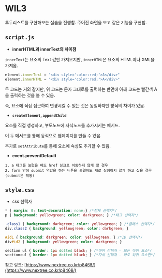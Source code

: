 # WIL3

투두리스트를 구현해보는 실습을 진행함. 주어진 화면을 보고 같은 기능을 구현함.

## `script.js`

- **innerHTML과 innerText의 차이점**

`innerText`는 요소의 Text 값만 가져오지만, `innerHTML`은 요소의 HTML이나 XML을 가져옴. 

```jsx
element.innerText = "<div style='color:red;'>A</div>"
element.innerHTML = "<div style='color:red;'>A</div>"
```

두 코드는 거의 같지만, 위 코드는 문자 그대로를 출력하는 반면에 아래 코드는 빨간색 A을 출력하는 것을 볼 수 있음.

즉, 요소에 직접 접근하여 변경시킬 수 있는 것은 동일하지만 방식의 차이가 있음. 

- **`createElement`, `appendChild`**

요소를 직접 생성하고, 부모노드에 자식노드를 추가시키는 메서드.

이 두 메서드를 통해 동적으로 웹페이지를 만들 수 있음.

추가로 `setAttribute`를 통해 요소에 속성도 추가할 수 있음.

- **event.preventDefault**

```
1. a 태그를 눌렀을 때도 href 링크로 이동하지 않게 할 경우
2. form 안에 submit 역할을 하는 버튼을 눌렀어도 새로 실행하지 않게 하고 싶을 경우 (submit은 작동)
```

## `style.css`

- css 선택자

```css
* { margin: 0; text-decoration: none;} /*전체 선택자*/
p { background: yellowgreen; color: darkgreen; } /*태그 선택자*/

.class1 { background: darkgreen; color: yellowgreen; } /*클래스 선택자*/
div.class2 { background: yellowgreen; color: darkgreen; }

#id1 { background: darkgreen; color: yellowgreen; } /*ID 선택자*/
div#id2 { background: yellowgreen; color: darkgreen; }

section ul { border: 1px dotted black; } /*하위 선택자 - 모든 하위 요소*/
section>ul { border: 1px dotted black; } /*자식 선택자 - 바로 하위 요소만*/
```

참고 링크: [https://www.nextree.co.kr/p8468/](https://www.nextree.co.kr/p8468/)